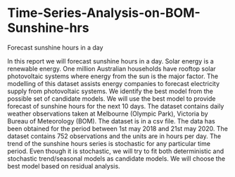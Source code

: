 # Time-Series-Analysis-on-BOM-Sunshine-hrs
Forecast sunshine hours in a day

In this report we will forecast sunshine hours in a day. Solar energy is a renewable energy. One million Australian
households have rooftop solar photovoltaic systems where energy from the sun is the major factor. The modelling
of this dataset assists energy companies to forecast electricity supply from photovoltaic systems.
We identify the best model from the possible set of candidate models. We will use the best model to provide
forecast of sunshine hours for the next 10 days.
The dataset contains daily weather observations taken at Melbourne (Olympic Park), Victoria by Bureau of
Meteorology (BOM). The dataset is in a csv file. The data has been obtained for the period between 1st may 2018
and 21st may 2020. The dataset contains 752 observations and the units are in hours per day.
The trend of the sunshine hours series is stochastic for any particular time period. Even though it is stochastic, we
will try to fit both deterministic and stochastic trend/seasonal models as candidate models. We will choose the
best model based on residual analysis.
